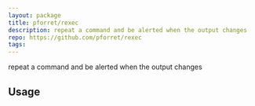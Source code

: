 ```yaml
---
layout: package
title: pforret/rexec
description: repeat a command and be alerted when the output changes
repo: https://github.com/pforret/rexec
tags:
---
```

 
repeat a command and be alerted when the output changes
 
## Usage
 
